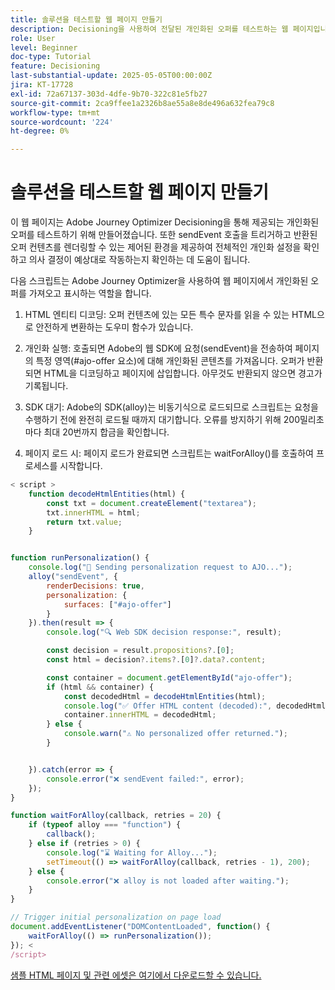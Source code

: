 ```yaml
---
title: 솔루션을 테스트할 웹 페이지 만들기
description: Decisioning을 사용하여 전달된 개인화된 오퍼를 테스트하는 웹 페이지입니다.
role: User
level: Beginner
doc-type: Tutorial
feature: Decisioning
last-substantial-update: 2025-05-05T00:00:00Z
jira: KT-17728
exl-id: 72a67137-303d-4dfe-9b70-322c81e5fb27
source-git-commit: 2ca9ffee1a2326b8ae55a8e8de496a632fea79c8
workflow-type: tm+mt
source-wordcount: '224'
ht-degree: 0%

---
```


# 솔루션을 테스트할 웹 페이지 만들기

이 웹 페이지는 Adobe Journey Optimizer Decisioning을 통해 제공되는 개인화된 오퍼를 테스트하기 위해 만들어졌습니다. 또한 sendEvent 호출을 트리거하고 반환된 오퍼 컨텐츠를 렌더링할 수 있는 제어된 환경을 제공하여 전체적인 개인화 설정을 확인하고 의사 결정이 예상대로 작동하는지 확인하는 데 도움이 됩니다.

다음 스크립트는 Adobe Journey Optimizer을 사용하여 웹 페이지에서 개인화된 오퍼를 가져오고 표시하는 역할을 합니다.

1. HTML 엔티티 디코딩: 오퍼 컨텐츠에 있는 모든 특수 문자를 읽을 수 있는 HTML으로 안전하게 변환하는 도우미 함수가 있습니다.

2. 개인화 실행:
호출되면 Adobe의 웹 SDK에 요청(sendEvent)을 전송하여 페이지의 특정 영역(#ajo-offer 요소)에 대해 개인화된 콘텐츠를 가져옵니다.
오퍼가 반환되면 HTML을 디코딩하고 페이지에 삽입합니다.
아무것도 반환되지 않으면 경고가 기록됩니다.

3. SDK 대기:
Adobe의 SDK(alloy)는 비동기식으로 로드되므로 스크립트는 요청을 수행하기 전에 완전히 로드될 때까지 대기합니다.
오류를 방지하기 위해 200밀리초마다 최대 20번까지 합금을 확인합니다.

4. 페이지 로드 시: 페이지 로드가 완료되면 스크립트는 waitForAlloy()를 호출하여 프로세스를 시작합니다.



```javascript
< script >
    function decodeHtmlEntities(html) {
        const txt = document.createElement("textarea");
        txt.innerHTML = html;
        return txt.value;
    }


function runPersonalization() {
    console.log("🚀 Sending personalization request to AJO...");
    alloy("sendEvent", {
        renderDecisions: true,
        personalization: {
            surfaces: ["#ajo-offer"]
        }
    }).then(result => {
        console.log("🔍 Web SDK decision response:", result);

        const decision = result.propositions?.[0];
        const html = decision?.items?.[0]?.data?.content;

        const container = document.getElementById("ajo-offer");
        if (html && container) {
            const decodedHtml = decodeHtmlEntities(html);
            console.log("✅ Offer HTML content (decoded):", decodedHtml);
            container.innerHTML = decodedHtml;
        } else {
            console.warn("⚠️ No personalized offer returned.");
        }


    }).catch(error => {
        console.error("❌ sendEvent failed:", error);
    });
}

function waitForAlloy(callback, retries = 20) {
    if (typeof alloy === "function") {
        callback();
    } else if (retries > 0) {
        console.log("⌛ Waiting for Alloy...");
        setTimeout(() => waitForAlloy(callback, retries - 1), 200);
    } else {
        console.error("❌ alloy is not loaded after waiting.");
    }
}

// Trigger initial personalization on page load
document.addEventListener("DOMContentLoaded", function() {
    waitForAlloy(() => runPersonalization());
}); <
/script>
```

[샘플 HTML 페이지 및 관련 에셋은 여기에서 다운로드할 수 있습니다.](assets/web-page-assets.zip)
